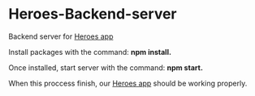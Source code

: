 # Heroes-Backend-server
Backend server for [Heroes app](https://github.com/simalber/Heroes-App)

Install packages with the command: <b>npm install.</b>

Once installed, start server with the command: <b>npm start.</b>

When this proccess finish, our [Heroes app](https://github.com/simalber/Heroes-App) should be working properly.
